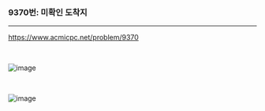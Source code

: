 ### 9370번: 미확인 도착지
***

https://www.acmicpc.net/problem/9370

<br>

![image](https://github.com/jh990714/BaekJoon-Algorithm/assets/144774186/d5eac58b-3fb4-4238-8ff7-2aaffdcdc482)

<br>

![image](https://github.com/jh990714/BaekJoon-Algorithm/assets/144774186/f454c5f4-9e38-45c2-9e5a-02d3b55a592d)